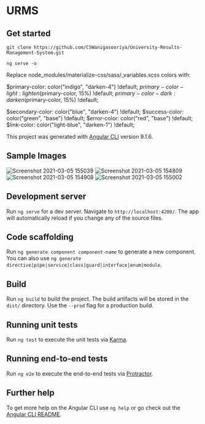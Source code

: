 # URMS

## Get started

```
git clone https://github.com/CSWanigasooriya/University-Results-Management-System.git
```
`ng serve -o`

Replace node_modules/materialize-css/sass/_variables.scss colors with:

$primary-color: color("indigo", "darken-4") !default;
$primary-color-light: lighten($primary-color, 15%) !default;
$primary-color-dark: darken($primary-color, 15%) !default;

$secondary-color: color("blue", "darken-4") !default;
$success-color: color("green", "base") !default;
$error-color: color("red", "base") !default;
$link-color: color("light-blue", "darken-1") !default;

This project was generated with [Angular CLI](https://github.com/angular/angular-cli) version 9.1.6.

## Sample Images
![Screenshot 2021-03-05 155039](https://user-images.githubusercontent.com/53285026/110103027-77ff8680-7dcb-11eb-82d9-7e438eaae316.png)
![Screenshot 2021-03-05 154809](https://user-images.githubusercontent.com/53285026/110103035-7930b380-7dcb-11eb-8804-7a4fb8f2d06c.png)
![Screenshot 2021-03-05 154908](https://user-images.githubusercontent.com/53285026/110103040-7a61e080-7dcb-11eb-8d96-9d67b543fa95.png)
![Screenshot 2021-03-05 155002](https://user-images.githubusercontent.com/53285026/110103043-7a61e080-7dcb-11eb-86e7-a7e1ef0c33c9.png)

## Development server

Run `ng serve` for a dev server. Navigate to `http://localhost:4200/`. The app will automatically reload if you change any of the source files.

## Code scaffolding

Run `ng generate component component-name` to generate a new component. You can also use `ng generate directive|pipe|service|class|guard|interface|enum|module`.

## Build

Run `ng build` to build the project. The build artifacts will be stored in the `dist/` directory. Use the `--prod` flag for a production build.

## Running unit tests

Run `ng test` to execute the unit tests via [Karma](https://karma-runner.github.io).

## Running end-to-end tests

Run `ng e2e` to execute the end-to-end tests via [Protractor](http://www.protractortest.org/).

## Further help

To get more help on the Angular CLI use `ng help` or go check out the [Angular CLI README](https://github.com/angular/angular-cli/blob/master/README.md).
